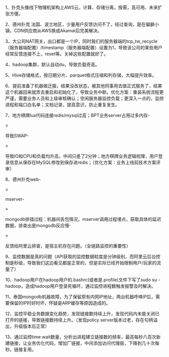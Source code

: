 1、扑克头像线下物理机架构上AWS云，计算、存储分离，按需，高可用、未来扩张方便。

2、德州扑克 法国、波兰地区，少量用户反馈访问不了，经过查询，是在偏僻小镇，CDN供应商从AWS换成Akamai后完美解决。

3、大公司NAT网关，出口都是一个IP，同时我们的服务器端的tcp\_tw\_recycle（服务器端配置）/timestamp（服务器端配置）设置为1，导致该公司的某些用户经常反馈连接不上，reset等。关掉这些配置就好了。

4、hadoop集群，默认自动du，导致负载奇高。

5、Hive存储格式，按日期分片、parquet格式压缩和列存储，大幅提升效率。

6、提前准备了机器做迁服，结果没改状态，被其他同事用去做正式服务了，结果这个机器回来就弄去重启和初始化了，导致业务中断。优化方案：重装系统流程更严谨，需要业务人员和上级审核确认；空闲服务器监控负载；更深入一点的，监控进程和端口白名单；文档记录，提高意识，防止重复发生。

7、地方棋牌lua代码连接redis/mysql过高；BPT业务server占用过多内存-

&gt;

导致SWAP-

&gt;

导致IO和CPU和负载均升高，中间只差了2分钟；地方棋牌业务逻辑梳理，用户登录信息从保存在MySQL修改到保存进redis；（优化方案：业务上线前技术方案评审）

8、德州扑克web-

&gt;

mserver-

&gt;

mongodb排错过程：机器间丢包情况，mserver调用过程埋点，获取具体的延迟数据，排查出是mongodb反应慢-

&gt;

反馈给阿里云排查，是宿主机存在问题。（全链路监控的重要性）

9、监控数据是真的问题（API获取的监控数据粒度是分钟级别，而阿里云后台控制是秒级，导致我们这边看见都是正常的，但是实际已经开始限制用户/玩家的流量了）

10、hadoop用户在hadoop用户的.bashrc\(或者是.profile\)文件下写了sudo su - hadoop，造成hadoop用户登录死循环，通过监控进程数触发报警及时解决。

11、泰国mongodb机器故障，为了保留原有内网IP地址，两台机器呼唤IP后，需要保留的IP时好时坏，怀疑是ARP缓存等原因造成的。

12、监控平稳业务数据变化趋势，发现链接数持续上升，发现代码内未能关闭已打开的链接，导致链接数持续上升。（发现policy server版本过老，存在句柄溢出，升级版本后正常）

13、通过监控time wait数量，分析出进程建立链接数的频率，最高每秒八百次新建链接，让业务优化代码，增加厂链接，中间添加访问代理层，下降到几十次每秒。链接复用。

